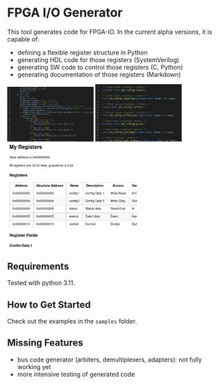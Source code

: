 FPGA I/O Generator
==================

This tool generates code for FPGA-IO. In the current alpha versions, it is capable of:

- defining a flexible register structure in Python
- generating HDL code for those registers (SystemVerilog)
- generating SW code to control those registers (C, Python)
- generating documentation of those registers (Markdown)


<img src="./doc/demo_03_sv.png" width="200" />
<img src="./doc/demo_03_h.png" width="200" />
<img src="./doc/demo_03_md.png" width="300" />


Requirements
------------

Tested with python 3.11.


How to Get Started
------------------

Check out the examples in the `samples` folder.


Missing Features
----------------

- bus code generator (arbiters, demultiplexers, adapters): not fully working yet
- more intensive testing of generated code
